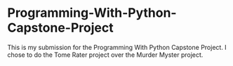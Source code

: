 # Programming-With-Python-Capstone-Project
This is my submission for the Programming With Python Capstone Project. I chose to do the Tome Rater project over the Murder Myster project.
